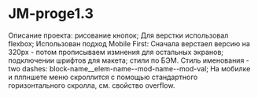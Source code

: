 # JM-proge1.3
Описание проекта:
pисование кнопок;
Для верстки использовал flexbox;
Использован подход Mobile First: Сначала верстаел версию на 320px - потом прописываем измнения для остальных экранов;
подключении шрифтов для макета;
стили по БЭМ. Стиль именования - two dashes: block-name__elem-name--mod-name--mod-val;
На мобилке и плпншете меню скроллится с помощью стандартного горизонтального скролла, см. свойство overflow.
